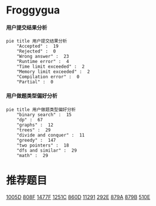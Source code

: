 # Froggygua

<!-- tabs:start -->



#### **用户提交结果分析**

```mermaid
pie title 用户提交结果分析
    "Accepted" :  19
    "Rejected" :  0
    "Wrong answer" :  23
    "Runtime error" :  4
    "Time limit exceeded" :  2
    "Memory limit exceeded" :  2
    "Compilation error" :  0
    "Partial" :  0
```

#### **用户做题类型偏好分析**

```mermaid
pie title 用户做题类型偏好分析
    "binary search" :  15
    "dp" :  67
    "graphs" :  12
    "trees" :  29
    "divide and conquer" :  11
    "greedy" :  147
    "two pointers" :  18
    "dfs and similar" :  29
    "math" :  29
```



<!-- tabs:end -->
# 推荐题目
[1005D](https://codeforces.com/contest/1005/problem/D)
[808F](https://codeforces.com/contest/808/problem/F)
[1477F](https://codeforces.com/contest/1477/problem/F)
[1251C](https://codeforces.com/contest/1251/problem/C)
[860D](https://codeforces.com/contest/860/problem/D)
[11291](https://codeforces.com/contest/1129/problem/1)
[292E](https://codeforces.com/contest/292/problem/E)
[879A](https://codeforces.com/contest/879/problem/A)
[879B](https://codeforces.com/contest/879/problem/B)
[510E](https://codeforces.com/contest/510/problem/E)
